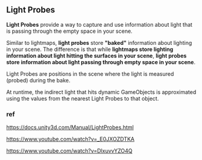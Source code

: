 ## Light Probes

**Light Probes** provide a way to capture and use information about light that is passing through the empty space in your scene.

Similar to lightmaps, **light probes** store **"baked"** information about lighting in your scene. The difference is that while **lightmaps store lighting information about light hitting the surfaces in your scene**, **light probes store information about light passing through empty space in your scene**.

Light Probes are positions in the scene where the light is measured (probed) during the bake. 

At runtime, the indirect light that hits dynamic GameObjects is approximated using the values from the nearest Light Probes to that object.





### ref
https://docs.unity3d.com/Manual/LightProbes.html

https://www.youtube.com/watch?v=_E0JXOZDTKA

https://www.youtube.com/watch?v=DlxuvvYZO4Q
